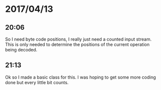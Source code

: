 # 2017/04/13

## 20:06

So I need byte code positions, I really just need a counted input stream.
This is only needed to determine the positions of the current operation
being decoded.

## 21:13

Ok so I made a basic class for this. I was hoping to get some more coding done
but every little bit counts.
